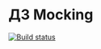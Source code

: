 # ДЗ Mocking

[![Build status](https://ci.appveyor.com/api/projects/status/b0c0k1c92gg5453s?svg=true)](https://ci.appveyor.com/project/elenakoch122/ajs-25-4-3-mocking)
